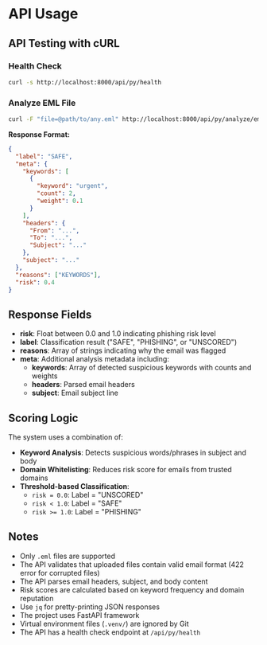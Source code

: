 # API Usage

## API Testing with cURL

### Health Check

```bash
curl -s http://localhost:8000/api/py/health
```

### Analyze EML File

```bash
curl -F "file=@path/to/any.eml" http://localhost:8000/api/py/analyze/eml
```

**Response Format:**

```json
{
  "label": "SAFE",
  "meta": {
    "keywords": [
      {
        "keyword": "urgent",
        "count": 2,
        "weight": 0.1
      }
    ],
    "headers": {
      "From": "...",
      "To": "...",
      "Subject": "..."
    },
    "subject": "..."
  },
  "reasons": ["KEYWORDS"],
  "risk": 0.4
}
```

## Response Fields

- **risk**: Float between 0.0 and 1.0 indicating phishing risk level
- **label**: Classification result ("SAFE", "PHISHING", or "UNSCORED")
- **reasons**: Array of strings indicating why the email was flagged
- **meta**: Additional analysis metadata including:
  - **keywords**: Array of detected suspicious keywords with counts and weights
  - **headers**: Parsed email headers
  - **subject**: Email subject line

## Scoring Logic

The system uses a combination of:

- **Keyword Analysis**: Detects suspicious words/phrases in subject and body
- **Domain Whitelisting**: Reduces risk score for emails from trusted domains
- **Threshold-based Classification**:
  - `risk = 0.0`: Label = "UNSCORED"
  - `risk < 1.0`: Label = "SAFE"
  - `risk >= 1.0`: Label = "PHISHING"

## Notes

- Only `.eml` files are supported
- The API validates that uploaded files contain valid email format (422 error for corrupted files)
- The API parses email headers, subject, and body content
- Risk scores are calculated based on keyword frequency and domain reputation
- Use `jq` for pretty-printing JSON responses
- The project uses FastAPI framework
- Virtual environment files (`.venv/`) are ignored by Git
- The API has a health check endpoint at `/api/py/health`
